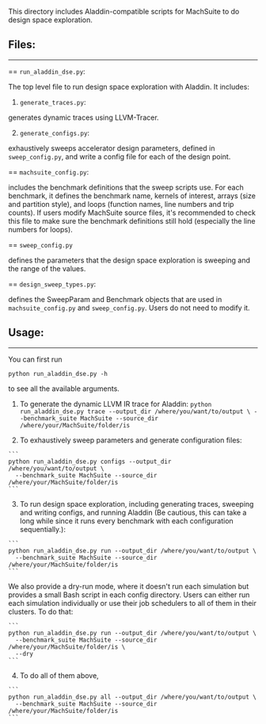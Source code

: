 This directory includes Aladdin-compatible scripts for MachSuite to do design
space exploration.

## Files:
-------------------

== `run_aladdin_dse.py`:

   The top level file to run design space exploration with Aladdin.
   It includes:

   1. `generate_traces.py`:

   generates dynamic traces using LLVM-Tracer.

   2. `generate_configs.py`:

   exhaustively sweeps accelerator design parameters, defined in
   `sweep_config.py`, and write a config file for each of the design point.

== `machsuite_config.py`:

  includes the benchmark definitions that the sweep scripts use. For each
  benchmark, it defines the benchmark name, kernels of interest, arrays (size
  and partition style), and loops (function names, line numbers and trip
  counts). If users modify MachSuite source files, it's recommended to
  check this file to make sure the benchmark definitions still hold (especially
  the line numbers for loops).

== `sweep_config.py`

   defines the parameters that the design space exploration is sweeping and the
   range of the values.

== `design_sweep_types.py`:

   defines the SweepParam and Benchmark objects that are used in
   `machsuite_config.py` and `sweep_config.py`. Users do not need to modify it.

## Usage:
-------------------

  You can first run

  `python run_aladdin_dse.py -h`

  to see all the available arguments.

  1. To generate the dynamic LLVM IR trace for Aladdin:
    ```
    python run_aladdin_dse.py trace --output_dir /where/you/want/to/output \
      --benchmark_suite MachSuite --source_dir /where/your/MachSuite/folder/is
    ```

  2. To exhaustively sweep parameters and generate configuration files:

    ```
    python run_aladdin_dse.py configs --output_dir /where/you/want/to/output \
      --benchmark_suite MachSuite --source_dir /where/your/MachSuite/folder/is
    ```

  3. To run design space exploration, including generating traces, sweeping and
  writing configs, and running Aladdin (Be cautious, this can take a long while
  since it runs every benchmark with each configuration sequentially.):

    ```
    python run_aladdin_dse.py run --output_dir /where/you/want/to/output \
      --benchmark_suite MachSuite --source_dir /where/your/MachSuite/folder/is
    ```

  We also provide a dry-run mode, where it doesn't run each simulation but
  provides a small Bash script in each config directory. Users can either run
  each simulation individually or use their job schedulers to all of them in
  their clusters. To do that:

    ```
    python run_aladdin_dse.py run --output_dir /where/you/want/to/output \
      --benchmark_suite MachSuite --source_dir /where/your/MachSuite/folder/is \
      --dry
    ```

  4. To do all of them above,

    ```
    python run_aladdin_dse.py all --output_dir /where/you/want/to/output \
      --benchmark_suite MachSuite --source_dir /where/your/MachSuite/folder/is
    ```

